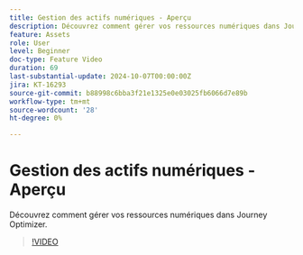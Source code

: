 ```yaml
---
title: Gestion des actifs numériques - Aperçu
description: Découvrez comment gérer vos ressources numériques dans Journey Optimizer.
feature: Assets
role: User
level: Beginner
doc-type: Feature Video
duration: 69
last-substantial-update: 2024-10-07T00:00:00Z
jira: KT-16293
source-git-commit: b88998c6bba3f21e1325e0e03025fb6066d7e89b
workflow-type: tm+mt
source-wordcount: '28'
ht-degree: 0%

---
```



# Gestion des actifs numériques - Aperçu

Découvrez comment gérer vos ressources numériques dans Journey Optimizer.

>[!VIDEO](https://video.tv.adobe.com/v/3432674/?learn=on)
